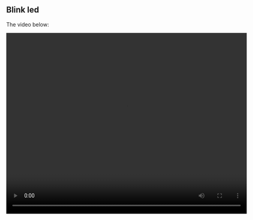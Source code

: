 ## Blink led

The video below:

<video width="640" height="480" controls>
  <source src="blink.mp4" type="video/mp4">
  Your browser does not support the video tag.
</video>